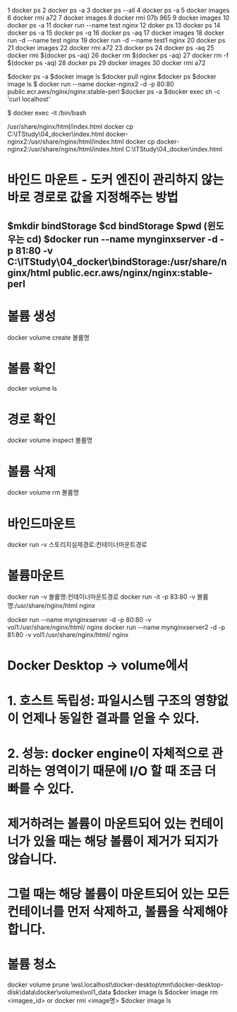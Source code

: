    1 docker ps
   2 docker ps -a
   3 docker ps --all
   4 docker ps -a
   5 docker images
   6 docker rmi a72
   7 docker images
   8 docker rmi 07b 965
   9 docker images
  10 docker ps -a
  11 docker run --name test nginx
  12 doker ps
  13 docker ps
  14 docker ps -a
  15 docker ps -q
  16 docker ps -aq
  17 docker images
  18 docker run -d --name test nginx
  19 docker run -d --name test1 nginx
  20 docker ps
  21 docker images
  22 docker rmi a72
  23 docker ps
  24 docker ps -aq
  25 docker rmi $(docker ps -aq)
  26 docker rm $(docker ps -aq)
  27 docker rm -f $(docker ps -aq)
  28 docker ps
  29 docker images
  30 docker rmi a72

$docker ps -a
$docker image ls
$docker pull nginx
$docker ps
$docker image ls
$ docker run --name docker-nginx2 -d -p 80:80 public.ecr.aws/nginx/nginx:stable-perl
$docker ps -a
$docker exec <containerid> sh -c 'curl localhost'

$ docker exec -it <containerid> /bin/bash

/usr/share/nginx/html/index.html
docker cp C:\ITStudy\04_docker\index.html docker-nginx2:/usr/share/nginx/html/index.html
docker cp docker-nginx2:/usr/share/nginx/html/index.html C:\ITStudy\04_docker\index.html


# 바인드 마운트 - 도커 엔진이 관리하지 않는 바로 경로로 값을 지정해주는 방법
$mkdir bindStorage
$cd bindStorage
$pwd (윈도우는 cd)
$docker run --name mynginxserver -d -p 81:80 -v C:\ITStudy\04_docker\bindStorage:/usr/share/nginx/html public.ecr.aws/nginx/nginx:stable-perl
----

# 볼륨 생성
docker volume create 볼륨명

# 볼륨 확인
docker volume ls

# 경로 확인
docker volume inspect 볼륨명 

# 볼륨 삭제
docker volume rm 볼륨명

# 바인드마운트
docker run -v 스토리지실제경로:컨테이너마운트경로

# 볼륨마운트
docker run -v 볼륨명:컨테이너마운트경로
docker run -it -p 83:80 -v 볼륨명:/usr/share/nginx/html nginx

docker run --name mynginxserver -d -p 80:80 -v vol1:/usr/share/nginx/html/ nginx
docker run --name mynginxserver2 -d -p 81:80 -v vol1:/usr/share/nginx/html/ nginx
# Docker Desktop -> volume에서 

# 1. 호스트 독립성: 파일시스템 구조의 영향없이 언제나 동일한 결과를 얻을 수 있다.
# 2. 성능: docker engine이 자체적으로 관리하는 영역이기 때문에 I/O 할 때 조금 더 빠를 수 있다.

# 제거하려는 볼륨이 마운트되어 있는 컨테이너가 있을 때는 해당 볼륨이 제거가 되지가 않습니다.
# 그럴 때는 해당 볼륨이 마운트되어 있는 모든 컨테이너를 먼저 삭제하고, 볼륨을 삭제해야 합니다.

# 볼륨 청소
docker volume prune
\\wsl.localhost\docker-desktop\mnt\docker-desktop-disk\data\docker\volumes\vol1\_data
$docker image ls
$docker image rm <imagee_id> or docker rmi <image명>
$docker image ls
